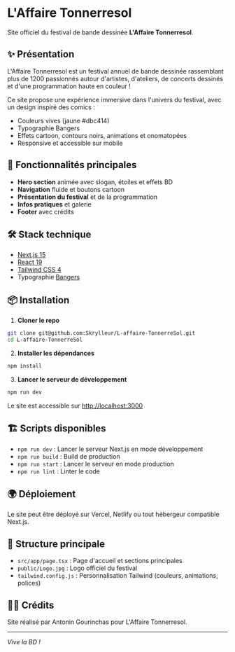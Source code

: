 # L'Affaire Tonnerresol

Site officiel du festival de bande dessinée **L'Affaire Tonnerresol**.

## ✨ Présentation

L'Affaire Tonnerresol est un festival annuel de bande dessinée rassemblant plus de 1200 passionnés autour d'artistes, d'ateliers, de concerts dessinés et d'une programmation haute en couleur !

Ce site propose une expérience immersive dans l'univers du festival, avec un design inspiré des comics :
- Couleurs vives (jaune #dbc414)
- Typographie Bangers
- Effets cartoon, contours noirs, animations et onomatopées
- Responsive et accessible sur mobile

## 🚀 Fonctionnalités principales
- **Hero section** animée avec slogan, étoiles et effets BD
- **Navigation** fluide et boutons cartoon
- **Présentation du festival** et de la programmation
- **Infos pratiques** et galerie
- **Footer** avec crédits

## 🛠️ Stack technique
- [Next.js 15](https://nextjs.org/)
- [React 19](https://react.dev/)
- [Tailwind CSS 4](https://tailwindcss.com/)
- Typographie [Bangers](https://fonts.google.com/specimen/Bangers)

## 📦 Installation

1. **Cloner le repo**

```bash
git clone git@github.com:Skrylleur/L-affaire-TonnerreSol.git
cd L-affaire-TonnerreSol
```

2. **Installer les dépendances**

```bash
npm install
```

3. **Lancer le serveur de développement**

```bash
npm run dev
```

Le site est accessible sur [http://localhost:3000](http://localhost:3000)

## 🏗️ Scripts disponibles

- `npm run dev` : Lancer le serveur Next.js en mode développement
- `npm run build` : Build de production
- `npm run start` : Lancer le serveur en mode production
- `npm run lint` : Linter le code

## 🌍 Déploiement

Le site peut être déployé sur Vercel, Netlify ou tout hébergeur compatible Next.js.

## 📁 Structure principale
- `src/app/page.tsx` : Page d'accueil et sections principales
- `public/Logo.jpg` : Logo officiel du festival
- `tailwind.config.js` : Personnalisation Tailwind (couleurs, animations, polices)

## 👨‍🎨 Crédits

Site réalisé par Antonin Gourinchas pour L'Affaire Tonnerresol.

---

*Vive la BD !*
